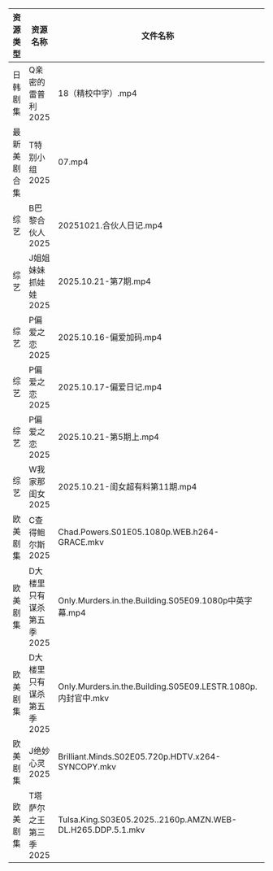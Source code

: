 | 资源类型   | 资源名称            | 文件名称                                                       | 分享链接                                 | 更新时间                |
| ------ | --------------- | ---------------------------------------------------------- | ------------------------------------ | ------------------- |
| 日韩剧集   | Q亲密的雷普利2025     | 18（精校中字）.mp4                                               | https://pan.quark.cn/s/8cb9fd7634af  | 2025-10-21 12:24:20 |
| 最新美剧合集 | T特别小组2025       | 07.mp4                                                     | https://www.alipan.com/s/YFYyfWPQ2Mf | 2025-10-21 00:04:17 |
| 综艺     | B巴黎合伙人2025      | 20251021.合伙人日记.mp4                                         | https://pan.quark.cn/s/4264ec5c7676  | 2025-10-21 16:29:00 |
| 综艺     | J姐姐妹妹抓娃娃2025    | 2025.10.21-第7期.mp4                                         | https://pan.quark.cn/s/1f1c2cfb3ccb  | 2025-10-21 12:30:26 |
| 综艺     | P偏爱之恋2025       | 2025.10.16-偏爱加码.mp4                                        | https://pan.quark.cn/s/2023e0def11e  | 2025-10-21 12:31:42 |
| 综艺     | P偏爱之恋2025       | 2025.10.17-偏爱日记.mp4                                        | https://pan.quark.cn/s/2023e0def11e  | 2025-10-21 12:31:45 |
| 综艺     | P偏爱之恋2025       | 2025.10.21-第5期上.mp4                                        | https://pan.quark.cn/s/2023e0def11e  | 2025-10-21 12:31:38 |
| 综艺     | W我家那闺女2025      | 2025.10.21-闺女超有料第11期.mp4                                   | https://pan.quark.cn/s/382e9ca0c203  | 2025-10-21 12:33:05 |
| 欧美剧集   | C查得鲍尔斯2025      | Chad.Powers.S01E05.1080p.WEB.h264-GRACE.mkv                | https://pan.quark.cn/s/525cb8513b0e  | 2025-10-21 16:19:24 |
| 欧美剧集   | D大楼里只有谋杀第五季2025 | Only.Murders.in.the.Building.S05E09.1080p中英字幕.mp4          | https://pan.quark.cn/s/b69edc4a08ba  | 2025-10-21 12:19:43 |
| 欧美剧集   | D大楼里只有谋杀第五季2025 | Only.Murders.in.the.Building.S05E09.LESTR.1080p.内封官中.mkv   | https://pan.quark.cn/s/b69edc4a08ba  | 2025-10-21 16:19:50 |
| 欧美剧集   | J绝妙心灵2025       | Brilliant.Minds.S02E05.720p.HDTV.x264-SYNCOPY.mkv          | https://pan.quark.cn/s/f6fca909cc0f  | 2025-10-21 16:22:02 |
| 欧美剧集   | T塔萨尔之王第三季2025   | Tulsa.King.S03E05.2025..2160p.AMZN.WEB-DL.H265.DDP.5.1.mkv | https://pan.quark.cn/s/cee11768a3f4  | 2025-10-21 12:25:31 |
